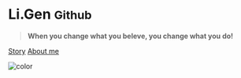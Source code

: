 <!-- _coverpage.md --> 

# Li.Gen <small>Github</small>

<span id="busuanzi_container_site_pv" style='display:none'>
    👀 总访问量：<span id="busuanzi_value_site_pv"></span> 次
</span>

<span id="busuanzi_container_site_uv" style='display:none'>
    | 🚴‍♂️ 总访客数：<span id="busuanzi_value_site_uv"></span> 人
</span>

> **When you change what you beleve, you change what you do!**

[Story](Story.md)  [About me](README.md)

<!-- 背景色 -->

![color](#f0f0f0)

